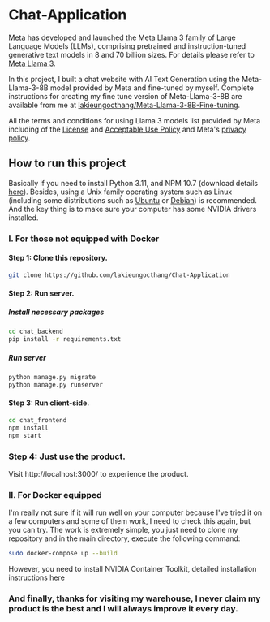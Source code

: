 # Chat-Application
[Meta](https://www.meta.com/) has developed and launched the Meta Llama 3 family of Large Language Models (LLMs), comprising pretrained and instruction-tuned generative text models in 8 and 70 billion sizes. For details please refer to [Meta Llama 3](https://llama.meta.com/llama3/). 

In this project, I built a chat website with AI Text Generation using the Meta-Llama-3-8B model provided by Meta and fine-tuned by myself. Complete instructions for creating my fine tune version of Meta-Llama-3-8B are available from me at [lakieungocthang/Meta-Llama-3-8B-Fine-tuning](https://huggingface.co/lakieungocthang/Meta-Llama-3-8B-Fine-tuning).

All the terms and conditions for using Llama 3 models list provided by Meta including of the [License](https://llama.meta.com/llama3/license/?fbclid=IwZXh0bgNhZW0CMTAAAR1pJ5EPm-GMgFhfFPMKcXxQ7nUBzElDoxkeXqBER-qiAu1hEva_S8tnagY_aem_AYQHpGrQvIH7FuRunDU0qBGNLZrdQfPrBEx5hyWu2UYcf0d5M4-EljlTkxnDCNXdtFcS4hgDmSCfvXdbzZA65bwv) and [Acceptable Use Policy](https://llama.meta.com/llama3/use-policy/?fbclid=IwZXh0bgNhZW0CMTAAAR1POL5AgbdEydJMSXgNp-wS3cZ3wzPwjvHPWmjZ5qhDuDwjFoxOTZQ0Ing_aem_AYRYpm8ASvcnyKx6DH7HSID11XCMGu9JC-gyogADMC3whzqBqMKJhJtYl-MmeuYSHaSyPH1LEeq3ZRurRsTtRvMN) and Meta's [privacy policy](https://www.facebook.com/privacy/policy/).

## How to run this project

Basically if you need to install Python 3.11, and NPM 10.7 (download details [here](https://nodejs.org/en/download/package-manager)). Besides, using a Unix family operating system such as Linux (including some distributions such as [Ubuntu](https://ubuntu.com/) or [Debian](https://www.debian.org/)) is recommended. And the key thing is to make sure your computer has some NVIDIA drivers installed.

### I. For those not equipped with Docker

#### Step 1: Clone this repository.

```bash
git clone https://github.com/lakieungocthang/Chat-Application
```



#### Step 2: Run server.

##### Install necessary packages

```bash
cd chat_backend
pip install -r requirements.txt
```

##### Run server

```bash
python manage.py migrate
python manage.py runserver
```

#### Step 3: Run client-side.


```bash
cd chat_frontend
npm install
npm start
```

### Step 4: Just use the product.

Visit http://localhost:3000/ to experience the product.

### II. For Docker equipped

I'm really not sure if it will run well on your computer because I've tried it on a few computers and some of them work, I need to check this again, but you can try. The work is extremely simple, you just need to clone my repository and in the main directory, execute the following command:

```bash
sudo docker-compose up --build
```

However, you need to install NVIDIA Container Toolkit, detailed installation instructions [here](https://docs.nvidia.com/datacenter/cloud-native/container-toolkit/latest/install-guide.html#)

### And finally, thanks for visiting my warehouse, I never claim my product is the best and I will always improve it every day.